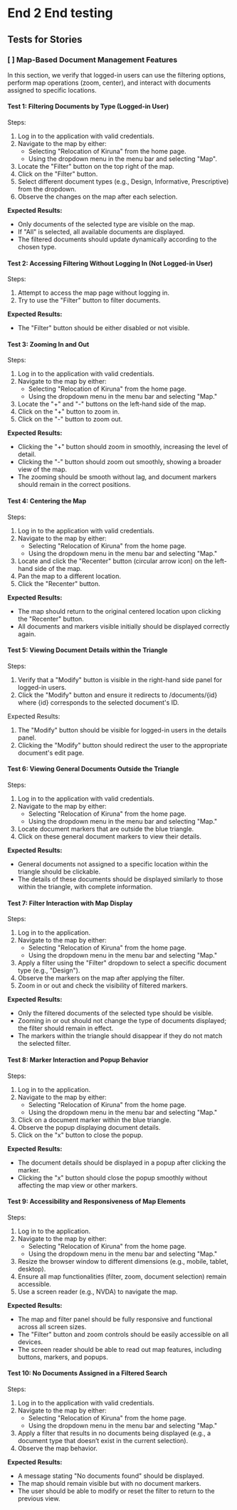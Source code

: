 
# End 2 End testing

## Tests for Stories

### [ ] Map-Based Document Management Features

In this section, we verify that logged-in users can use the filtering options, perform map operations (zoom, center), and interact with documents assigned to specific locations.

#### Test 1: Filtering Documents by Type (Logged-in User)
Steps:
1. Log in to the application with valid credentials.
2. Navigate to the map by either:
   - Selecting "Relocation of Kiruna" from the home page.
   - Using the dropdown menu in the menu bar and selecting "Map".
3. Locate the "Filter" button on the top right of the map.
4. Click on the "Filter" button.
5. Select different document types (e.g., Design, Informative, Prescriptive) from the dropdown.
6. Observe the changes on the map after each selection.

**Expected Results:**
- Only documents of the selected type are visible on the map.
- If "All" is selected, all available documents are displayed.
- The filtered documents should update dynamically according to the chosen type.

#### Test 2: Accessing Filtering Without Logging In (Not Logged-in User)
Steps:
1. Attempt to access the map page without logging in.
2. Try to use the "Filter" button to filter documents.

**Expected Results:**
- The "Filter" button should be either disabled or not visible.

#### Test 3: Zooming In and Out
Steps:
1. Log in to the application with valid credentials.
2. Navigate to the map by either:
   - Selecting "Relocation of Kiruna" from the home page.
   - Using the dropdown menu in the menu bar and selecting "Map."
3. Locate the "+" and "-" buttons on the left-hand side of the map.
4. Click on the "+" button to zoom in.
5. Click on the "-" button to zoom out.

**Expected Results:**
- Clicking the "+" button should zoom in smoothly, increasing the level of detail.
- Clicking the "-" button should zoom out smoothly, showing a broader view of the map.
- The zooming should be smooth without lag, and document markers should remain in the correct positions.

#### Test 4: Centering the Map
Steps:
1. Log in to the application with valid credentials.
2. Navigate to the map by either:
   - Selecting "Relocation of Kiruna" from the home page.
   - Using the dropdown menu in the menu bar and selecting "Map."
3. Locate and click the "Recenter" button (circular arrow icon) on the left-hand side of the map.
4. Pan the map to a different location.
5. Click the "Recenter" button.

**Expected Results:**
- The map should return to the original centered location upon clicking the "Recenter" button.
- All documents and markers visible initially should be displayed correctly again.

#### Test 5: Viewing Document Details within the Triangle
Steps:
1. Verify that a "Modify" button is visible in the right-hand side panel for logged-in users.
2. Click the "Modify" button and ensure it redirects to /documents/{id} where {id} corresponds to the selected document's ID.

Expected Results:
1. The "Modify" button should be visible for logged-in users in the details panel.
2. Clicking the "Modify" button should redirect the user to the appropriate document's edit page.

#### Test 6: Viewing General Documents Outside the Triangle
Steps:
1. Log in to the application with valid credentials.
2. Navigate to the map by either:
   - Selecting "Relocation of Kiruna" from the home page.
   - Using the dropdown menu in the menu bar and selecting "Map."
3. Locate document markers that are outside the blue triangle.
4. Click on these general document markers to view their details.

**Expected Results:**
- General documents not assigned to a specific location within the triangle should be clickable.
- The details of these documents should be displayed similarly to those within the triangle, with complete information.

#### Test 7: Filter Interaction with Map Display
Steps:
1. Log in to the application.
2. Navigate to the map by either:
   - Selecting "Relocation of Kiruna" from the home page.
   - Using the dropdown menu in the menu bar and selecting "Map."
3. Apply a filter using the "Filter" dropdown to select a specific document type (e.g., "Design").
4. Observe the markers on the map after applying the filter.
5. Zoom in or out and check the visibility of filtered markers.

**Expected Results:**
- Only the filtered documents of the selected type should be visible.
- Zooming in or out should not change the type of documents displayed; the filter should remain in effect.
- The markers within the triangle should disappear if they do not match the selected filter.

#### Test 8: Marker Interaction and Popup Behavior
Steps:
1. Log in to the application.
2. Navigate to the map by either:
   - Selecting "Relocation of Kiruna" from the home page.
   - Using the dropdown menu in the menu bar and selecting "Map."
3. Click on a document marker within the blue triangle.
4. Observe the popup displaying document details.
5. Click on the "x" button to close the popup.

**Expected Results:**
- The document details should be displayed in a popup after clicking the marker.
- Clicking the "x" button should close the popup smoothly without affecting the map view or other markers.

#### Test 9: Accessibility and Responsiveness of Map Elements
Steps:
1. Log in to the application.
2. Navigate to the map by either:
   - Selecting "Relocation of Kiruna" from the home page.
   - Using the dropdown menu in the menu bar and selecting "Map."
3. Resize the browser window to different dimensions (e.g., mobile, tablet, desktop).
4. Ensure all map functionalities (filter, zoom, document selection) remain accessible.
5. Use a screen reader (e.g., NVDA) to navigate the map.

**Expected Results:**
- The map and filter panel should be fully responsive and functional across all screen sizes.
- The "Filter" button and zoom controls should be easily accessible on all devices.
- The screen reader should be able to read out map features, including buttons, markers, and popups.

#### Test 10: No Documents Assigned in a Filtered Search
Steps:
1. Log in to the application with valid credentials.
2. Navigate to the map by either:
   - Selecting "Relocation of Kiruna" from the home page.
   - Using the dropdown menu in the menu bar and selecting "Map."
3. Apply a filter that results in no documents being displayed (e.g., a document type that doesn’t exist in the current selection).
4. Observe the map behavior.

**Expected Results:**
- A message stating "No documents found" should be displayed.
- The map should remain visible but with no document markers.
- The user should be able to modify or reset the filter to return to the previous view.


